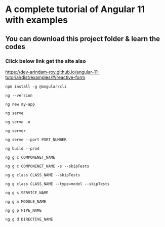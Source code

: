 # A complete tutorial of Angular 11 with examples

## You can download this project folder & learn the codes

### Click below link get the site also

<a href="https://dev-arindam-roy.github.io/angular-11-tutorial/dist/examples/#/reactive-form" target="_blank">
  https://dev-arindam-roy.github.io/angular-11-tutorial/dist/examples/#/reactive-form
  </a>
  
  
  
  ```
  npm install -g @angular/cli

ng --version

ng new my-app

ng serve

ng serve -o

ng server

ng serve --port PORT_NUMBER

ng build --prod

ng g c COMPONENET_NAME

ng g c COMPONENET_NAME -s --skipTests

ng g class CLASS_NAME --skipTests

ng g class CLASS_NAME --type=model --skipTests

ng g s SERVICE_NAME

ng g m MODULE_NAME

ng g p PIPE_NAME

ng g d DIRECTIVE_NAME


  ```
